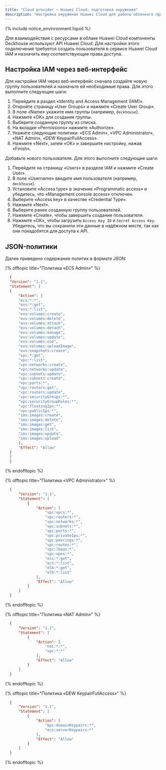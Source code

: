 ```yaml
---
title: "Cloud provider — Huawei Cloud: подготовка окружения"
description: "Настройка окружения Huawei Cloud для работы облачного провайдера Deckhouse."
---
```


{% include notice_envinronment.liquid %}

Для взаимодействия с ресурсами в облаке Huawei Cloud компоненты Deckhouse используют API Huawei Cloud. Для настройки этого подключения требуется создать пользователя в сервисе Huawei Cloud IAM и назначить ему соответствующие права доступа.

## Настройка IAM через веб-интерфейс

Для настройки IAM через веб-интерфейс сначала создайте новую группу пользователей и назначьте ей необходимые права. Для этого выполните следующие шаги:

1. Перейдите в раздел «Identity and Access Management (IAM)».
1. Откройте страницу «User Groups» и нажмите «Create User Group».
1. В поле «Name» укажите имя группы (например, `deckhouse`).
1. Нажмите «OK» для создания группы.
1. Выберите созданную группу из списка.
1. На вкладке «Permissions» нажмите «Authorize».
1. Укажите следующие политики: «ECS Admin», «VPC Administrator», «NAT Admin», «DEW KeypairFullAccess».
1. Нажмите «Next», затем «OK» и завершите настройку, нажав «Finish».

Добавьте нового пользователя. Для этого выполните следующие шаги:

1. Перейдите на страницу «Users» в разделе IAM и нажмите «Create User».
1. В поле «Username» введите имя пользователя (например, `deckhouse`).
1. Установите «Access type» в значение «Programmatic access» и убедитесь, что «Management console access» отключен.
1. Выберите «Access key» в качестве «Credential Type».
1. Нажмите «Next».
1. Выберите ранее созданную группу пользователей.
1. Нажмите «Create», чтобы завершить создание пользователя.
1. Нажмите «OK», чтобы загрузить `Access Key ID` и `Secret Access Key`. Убедитесь, что вы сохранили эти данные в надёжном месте, так как они понадобятся для доступа к API.

## JSON-политики

Далее приведено содержание политик в формате JSON:

{% offtopic title="Политика «ECS Admin»" %}

```json
  {
  "Version": "1.1",
  "Statement": [
  {
      "Action": [
      "ecs:*:*",
      "evs:*:get",
      "evs:*:list",
      "evs:volumes:create",
      "evs:volumes:delete",
      "evs:volumes:attach",
      "evs:volumes:detach",
      "evs:volumes:manage",
      "evs:volumes:update",
      "evs:volumes:use",
      "evs:volumes:uploadImage",
      "evs:snapshots:create",
      "vpc:*:get",
      "vpc:*:list",
      "vpc:networks:create",
      "vpc:networks:update",
      "vpc:subnets:update",
      "vpc:subnets:create",
      "vpc:ports:*",
      "vpc:routers:get",
      "vpc:routers:update",
      "vpc:securityGroups:*",
      "vpc:securityGroupRules:*",
      "vpc:floatingIps:*",
      "vpc:publicIps:*",
      "ims:images:create",
      "ims:images:delete",
      "ims:images:get",
      "ims:images:list",
      "ims:images:update",
      "ims:images:upload"
      ],
      "Effect": "Allow"
  }
  ]
  }
```

{% endofftopic %}

{% offtopic title="Политика «VPC Administrator»" %}

```json
  {
      "Version": "1.1",
      "Statement": [
          {
              "Action": [
                  "vpc:vpcs:*",
                  "vpc:routers:*",
                  "vpc:networks:*",
                  "vpc:subnets:*",
                  "vpc:ports:*",
                  "vpc:privateIps:*",
                  "vpc:peerings:*",
                  "vpc:routes:*",
                  "vpc:lbaas:*",
                  "vpc:vpns:*",
                  "ecs:*:get",
                  "ecs:*:list",
                  "elb:*:get",
                  "elb:*:list"
              ],
              "Effect": "Allow"
          }
      ]
  }
```

{% endofftopic %}

{% offtopic title="Политика «NAT Admin»" %}

```json
  {
      "Version": "1.1",
      "Statement": [
          {
              "Action": [
                  "nat:*:*",
                  "vpc:*:*"
              ],
              "Effect": "Allow"
          }
      ]
  }
```

{% endofftopic %}

{% offtopic title="Политика «DEW KeypairFullAccess»" %}

```json
  {
      "Version": "1.1",
      "Statement": [
          {
              "Action": [
                  "kps:domainKeypairs:*",
                  "ecs:serverKeypairs:*"
              ],
              "Effect": "Allow"
          }
      ]
  }
```

{% endofftopic %}